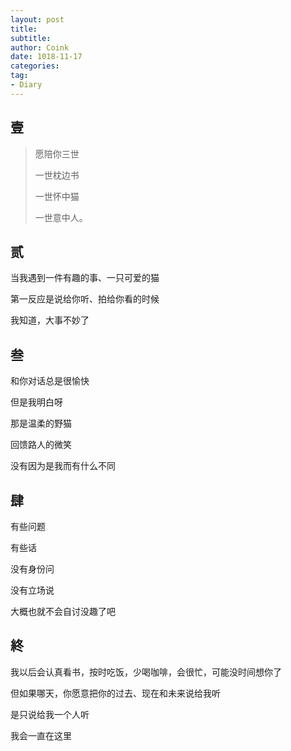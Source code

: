 ```yaml
---
layout: post
title:  
subtitle: 
author: Coink
date: 1018-11-17
categories:
tag:
- Diary
---
```




## 壹

> 愿陪你三世
>
> 一世枕边书
>
> 一世怀中猫
>
> 一世意中人。



## 贰

当我遇到一件有趣的事、一只可爱的猫

第一反应是说给你听、拍给你看的时候

我知道，大事不妙了



## 叁

和你对话总是很愉快

但是我明白呀

那是温柔的野猫

回馈路人的微笑

没有因为是我而有什么不同



## 肆

有些问题

有些话

没有身份问

没有立场说

大概也就不会自讨没趣了吧



## 終

我以后会认真看书，按时吃饭，少喝咖啡，会很忙，可能没时间想你了

但如果哪天，你愿意把你的过去、现在和未来说给我听

是只说给我一个人听

我会一直在这里

